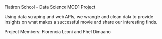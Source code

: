 Flatiron School - Data Science
MOD1 Project

Using data scraping and web APIs, we wrangle and clean data to provide insights on what makes a successful movie and share our interesting finds.

Project Members:  Florencia Leoni and Fhel Dimaano
